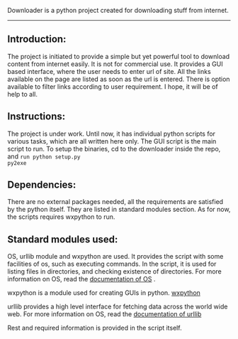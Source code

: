 Downloader is a python project created for downloading stuff from internet.
* * *

Introduction:
------------
The project is initiated to provide a simple but yet powerful tool to download content from internet easily. It is not for commercial use. It provides a GUI based interface, where the user needs to enter url of site.
All the links available on the page are listed as soon as the url is entered.
There is option available to filter links according to user requirement.
I hope, it will be of help to all.

Instructions:
------------
The project is under work.
Until now, it has individual python scripts for various tasks, which are all written here only. The GUI script is the main script to run.
To setup the binaries, cd to the downloader inside the repo, and
<code>run python setup.py py2exe</code>

Dependencies:
-------------
There are no external packages needed, all the requirements are satisfied by the python itself. They are listed in standard modules section. As for now, the scripts requires wxpython to run.

Standard modules used:
---------------------
OS, urllib module and wxpython are used.
It provides the script with some facilities of os, such as executing commands.
In the script, it is used for listing files in directories, and checking existence of directories.
For more information on OS, read the [documentation of OS][] .

wxpython is a module used for creating GUIs in python.
[wxpython][]

urllib provides a high level interface for fetching data across the world wide web.
For more information on OS, read the [documentation of urllib][]

Rest and required information is provided in the script itself.

[documentation of OS]: https://docs.python.org/2/library/os.html
[documentation of urllib]:https://docs.python.org/2/library/urllib.html
[wxpython]: http://wxpython.org/Phoenix/docs/html/main.html